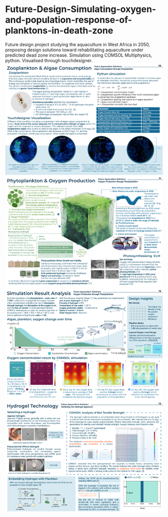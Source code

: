 # Future-Design-Simulating-oxygen-and-population-response-of-planktons-in-death-zone
Future design project studying the aquaculture in West Africa in 2050, proposing design solutions toward rehabilitating aquaculture under predicted dead zone increase. Simulation using COMSOL Multiphysics, python. Visualised through touchdesigner. 
![Alt text](/Images/Zooplankton&Algae.png)
![Alt text](/Images/Phytoplanktond&Oxygen.png)
![Alt text](/Images/Oxygenconcentration.png)
![Alt text](/Images/HydrogelSimulation.png)
